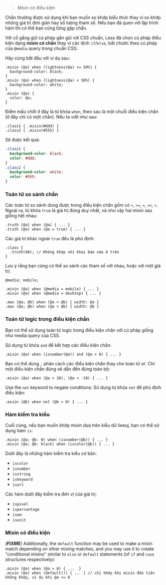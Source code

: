 > Mixin có điều kiện

Chắn thường được sử dụng khi bạn muốn so khớp _biểu thức_ thay vì so khớp những giá trị đơn giản hay số lượng tham số. Nếu bạn đã quen với lập trình hàm thì có thể bạn cũng từng gặp chắn.

Với cố gắng giữ cú pháp gần gũi với CSS chuẩn, Less đã chọn cú pháp điều kiện dạng **mixin có chắn** thay vì các lệnh `if`/`else`, bắt chước theo cú pháp của `@media` query trong chuẩn CSS.

Hãy cùng bắt đầu với ví dụ sau:

```less
.mixin (@a) when (lightness(@a) >= 50%) {
  background-color: black;
}
.mixin (@a) when (lightness(@a) < 50%) {
  background-color: white;
}
.mixin (@a) {
  color: @a;
}
```

Điểm mấu chốt ở đây là từ khóa `when`, theo sau là một chuỗi điều kiện chắn (ở đây chỉ có một chắn). Nếu ta viết như sau:

```less
.class1 { .mixin(#ddd) }
.class2 { .mixin(#555) }
```

Sẽ được kết quả:

```css
.class1 {
  background-color: black;
  color: #ddd;
}
.class2 {
  background-color: white;
  color: #555;
}
```

### Toán tử so sánh chắn

Các toán tử so sánh dùng được trong điều kiện chắn gồm có `>`, `>=`, `=`, `=<`, `<`. Ngoài ra, từ khóa `true` là giá trị đúng duy nhất, và như vậy hai mixin sau giống hệt nhau:

```less
.truth (@a) when (@a) { ... }
.truth (@a) when (@a = true) { ... }
```

Các giá trị khác ngoài `true` đều là phủ định:

```less
.class {
  .truth(40); // Không khớp với khai báo nào ở trên
}
```

Lưu ý rằng bạn cũng có thể so sánh các tham số với nhau, hoặc với một giá trị:

```less
@media: mobile;

.mixin (@a) when (@media = mobile) { ... }
.mixin (@a) when (@media = desktop) { ... }

.max (@a; @b) when (@a > @b) { width: @a }
.max (@a; @b) when (@a < @b) { width: @b }
```

### Toán tử logic trong điều kiện chắn

Bạn có thể sử dụng toán tử logic trong điều kiện chắn với cú pháp giống như media query của CSS.

Sử dụng từ khóa `and` để kết hợp các điều kiện chắn:

```less
.mixin (@a) when (isnumber(@a)) and (@a > 0) { ... }
```

Bạn có thể dùng `,` phân cách các điều kiện chắn thay cho toán tử *or*. Chỉ một điều kiện chắn đúng sẽ dẫn đến đúng toàn bộ:

```less
.mixin (@a) when (@a > 10), (@a < -10) { ... }
```

Use the `not` keyword to negate conditions:
Sử dụng từ khóa `not` để phủ định điều kiện:

```less
.mixin (@b) when not (@b > 0) { ... }
```

### Hàm kiểm tra kiểu

Cuối cùng, nếu bạn muốn khớp mixin dựa trên kiểu dữ lieeuj, bạn có thể sử dụng hàm `is`:

```less
.mixin (@a; @b: 0) when (isnumber(@b)) { ... }
.mixin (@a; @b: black) when (iscolor(@b)) { ... }
```

Dưới đây là những hàm kiểm tra kiểu cơ bản:

* `iscolor`
* `isnumber`
* `isstring`
* `iskeyword`
* `isurl`

Các hàm dưới đây kiểm tra đơn vị của giá trị:

* `ispixel`
* `ispercentage`
* `isem`
* `isunit`

### Mixin có điều kiện

_(**FIXME**)_ Additionally, the `default` function may be used to make a mixin match depending on other mixing matches, and you may use it to create "conditional mixins" similar to `else` or `default` statements (of `if` and `case` structures respectively):

```less
.mixin (@a) when (@a > 0) { ...  }
.mixin (@a) when (default()) { ... } // chỉ khớp khi mixin đầu tiên không khớp, ví dụ khi @a <= 0
```
